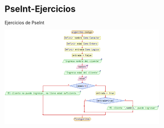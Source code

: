 # PseInt-Ejercicios
Ejercicios de PseInt

![Diagrama de flujo](https://github.com/SanchezRCamilo/PseInt-Ejercicios/blob/main/entradaDiscoteca/codigo.png)

